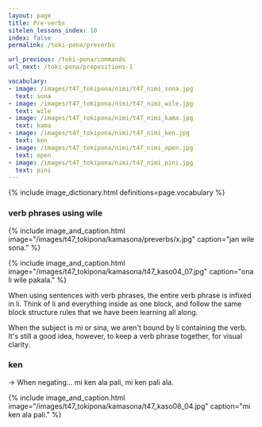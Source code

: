 ```yaml
---
layout: page
title: Pre-verbs
sitelen_lessons_index: 10
index: false
permalink: /toki-pona/preverbs

url_previous: /toki-pona/commands
url_next: /toki-pona/prepositions-1

vocabulary:
- image: /images/t47_tokipona/nimi/t47_nimi_sona.jpg
  text: sona
- image: /images/t47_tokipona/nimi/t47_nimi_wile.jpg
  text: wile
- image: /images/t47_tokipona/nimi/t47_nimi_kama.jpg
  text: kama
- image: /images/t47_tokipona/nimi/t47_nimi_ken.jpg
  text: ken
- image: /images/t47_tokipona/nimi/t47_nimi_open.jpg
  text: open
- image: /images/t47_tokipona/nimi/t47_nimi_pini.jpg
  text: pini
---
```


{% include image_dictionary.html definitions=page.vocabulary %}

### verb phrases using wile

{% include image_and_caption.html image="/images/t47_tokipona/kamasona/preverbs/x.jpg" caption="jan wile sona." %}

{% include image_and_caption.html image="/images/t47_tokipona/kamasona/t47_kaso04_07.jpg" caption="ona li wile pakala." %}

When using sentences with verb phrases, the entire verb phrase is infixed in li. Think of li and everything inside as one block, and follow the same block structure rules that we have been learning all along.

When the subject is mi or sina, we aren't bound by li containing the verb. It's still a good idea, however, to keep a verb phrase together, for visual clarity.

### ken


-> When negating... mi ken ala pali, mi ken pali ala.



{% include image_and_caption.html image="/images/t47_tokipona/kamasona/t47_kaso08_04.jpg" caption="mi ken ala pali." %}
